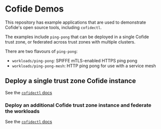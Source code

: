 # Cofide Demos

This repository has example applications that are used to demonstrate Cofide's open source tools, including `cofidectl`. 

The examples include `ping-pong` that can be deployed in a single Cofide trust zone, or federated across trust zones with multiple clusters.

There are two flavours of `ping-pong`:

- `workloads/ping-pong`: SPIFFE mTLS-enabled HTTPS ping pong
- `workloads/ping-pong-mesh`: HTTP ping pong for use with a service mesh

## Deploy a single trust zone Cofide instance

See the [`cofidectl` docs](https://www.github.com/cofide/cofidectl/README.md#quickstart)

### Deploy an additional Cofide trust zone instance and federate the workloads
 
See the [`cofidectl` docs](https://www.github.com/cofide/cofidectl/docs/multi-tz-federation.md)
